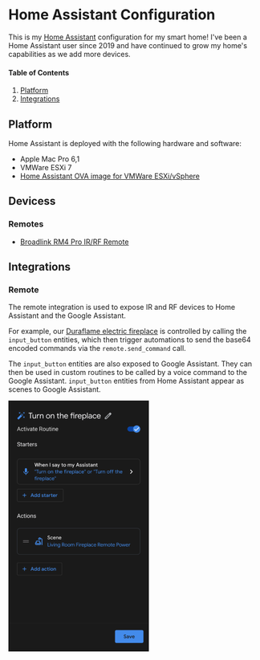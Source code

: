 # Home Assistant Configuration

This is my [Home Assistant](https://www.home-assistant.io) configuration for my smart home!  I've been a Home Assistant user since 2019 and have continued to grow my home's capabilities as we add more devices.

#### Table of Contents
1. [Platform](#platform)
1. [Integrations](#integrations)

## Platform

Home Assistant is deployed with the following hardware and software:
- Apple Mac Pro 6,1
- VMWare ESXi 7
- [Home Assistant OVA image for VMWare ESXi/vSphere](https://www.home-assistant.io/installation/alternative)

## Devicess

### Remotes
- [Broadlink RM4 Pro IR/RF Remote](https://a.co/d/j1mcWRS)

## Integrations

### Remote
The remote integration is used to expose IR and RF devices to Home Assistant and the Google Assistant.

For example, our [Duraflame electric fireplace](https://a.co/d/fFEitIg) is controlled by calling the `input_button` entities, which then trigger automations to send the base64 encoded commands via the `remote.send_command` call.

The `input_button` entities are also exposed to Google Assistant.  They can then be used in custom routines to be called by a voice command to the Google Assistant.  `input_button` entities from Home Assistant appear as scenes to Google Assistant.

![Custom routine to call the input_button as a scene with the Google Assistant](./images/remote_google_assistant.png)
